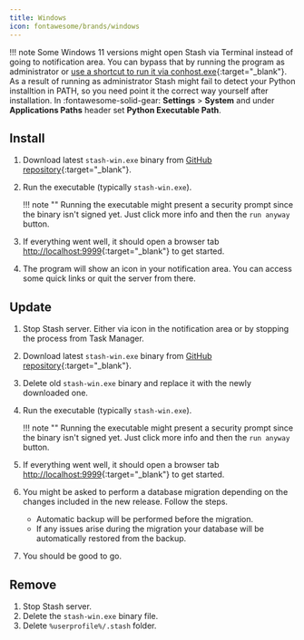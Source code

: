 ```yaml
---
title: Windows
icon: fontawesome/brands/windows
---
```


!!! note
    Some Windows 11 versions might open Stash via Terminal instead of going to notification area. You can bypass that by running the program as administrator or [use a shortcut to run it via conhost.exe](https://github.com/stashapp/stash/issues/2598){:target="_blank"}.  
    As a result of running as administrator Stash might fail to detect your Python installtion in PATH, so you need point it the correct way yourself after installation. In :fontawesome-solid-gear: **Settings** > **System** and under **Applications Paths** header set **Python Executable Path**.

## Install

1. Download latest `stash-win.exe` binary from [GitHub repository](https://github.com/stashapp/stash/releases/latest){:target="_blank"}.
2. Run the executable (typically `stash-win.exe`). 

    !!! note ""
        Running the executable might present a security prompt since the binary isn't signed yet. Just click more info and then the `run anyway` button.

3. If everything went well, it should open a browser tab [http://localhost:9999](http://localhost:9999){:target="_blank"} to get started.
4. The program will show an icon in your notification area. You can access some quick links or quit the server from there.

## Update

1. Stop Stash server. Either via icon in the notification area or by stopping the process from Task Manager. 
2. Download latest `stash-win.exe` binary from [GitHub repository](https://github.com/stashapp/stash/releases/latest){:target="_blank"}.
3. Delete old `stash-win.exe` binary and replace it with the newly downloaded one. 
4. Run the executable (typically `stash-win.exe`). 

    !!! note ""
        Running the executable might present a security prompt since the binary isn't signed yet. Just click more info and then the `run anyway` button.

5. If everything went well, it should open a browser tab [http://localhost:9999](http://localhost:9999){:target="_blank"} to get started.
6. You might be asked to perform a database migration depending on the changes included in the new release. Follow the steps. 
    - Automatic backup will be performed before the migration. 
    - If any issues arise during the migration your database will be automatically restored from the backup.
7. You should be good to go. 

## Remove

1. Stop Stash server.
2. Delete the `stash-win.exe` binary file.
3. Delete `%userprofile%/.stash` folder.
